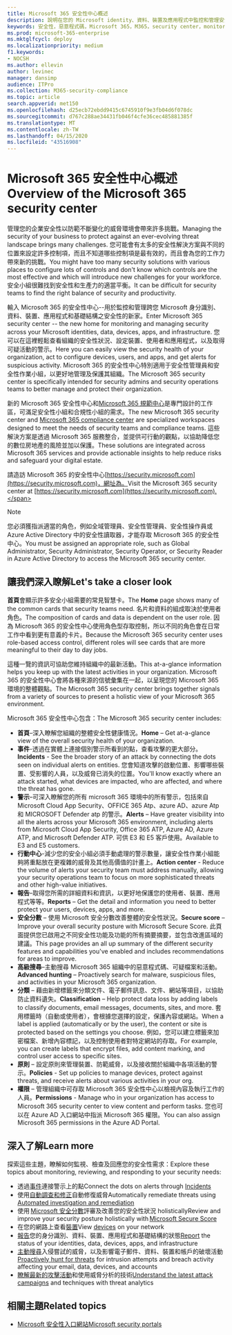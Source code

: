 ```yaml
---
title: Microsoft 365 安全性中心概述
description: 說明在您的 Microsoft identity、資料、裝置及應用程式中監控和管理安全性的新家。
keywords: 安全性，惡意程式碼，Microsoft 365，M365，security center，monitor，report，identity，data，裝置，應用程式
ms.prod: microsoft-365-enterprise
ms.mktglfcycl: deploy
ms.localizationpriority: medium
f1.keywords:
- NOCSH
ms.author: ellevin
author: levinec
manager: dansimp
audience: ITPro
ms.collection: M365-security-compliance
ms.topic: article
search.appverid: met150
ms.openlocfilehash: d25ecb72ebdd9415c6745910f9e3fb04d6f078dc
ms.sourcegitcommit: d767c288ae34431fb046f4cfe36cec485881385f
ms.translationtype: MT
ms.contentlocale: zh-TW
ms.lasthandoff: 04/15/2020
ms.locfileid: "43516908"
---
```

# <a name="overview-of-the-microsoft-365-security-center"></a><span data-ttu-id="223e5-104">Microsoft 365 安全性中心概述</span><span class="sxs-lookup"><span data-stu-id="223e5-104">Overview of the Microsoft 365 security center</span></span>

<span data-ttu-id="223e5-105">管理您的企業安全性以防範不斷變化的威脅環境會帶來許多挑戰。</span><span class="sxs-lookup"><span data-stu-id="223e5-105">Managing the security of your business to protect against an ever-evolving threat landscape brings many challenges.</span></span> <span data-ttu-id="223e5-106">您可能會有太多的安全性解決方案與不同的位置來設定許多控制項，而且不知道哪些控制項是最有效的，而且會為您的工作力帶來新的挑戰。</span><span class="sxs-lookup"><span data-stu-id="223e5-106">You might have too many security solutions with various places to configure lots of controls and don't know which controls are the most effective and which will introduce new challenges for your workforce.</span></span> <span data-ttu-id="223e5-107">安全小組很難找到安全性和生產力的適當平衡。</span><span class="sxs-lookup"><span data-stu-id="223e5-107">It can be difficult for security teams to find the right balance of security and productivity.</span></span>

<span data-ttu-id="223e5-108">輸入 Microsoft 365 的安全性中心--用於監控和管理跨您 Microsoft 身分識別、資料、裝置、應用程式和基礎結構之安全性的新家。</span><span class="sxs-lookup"><span data-stu-id="223e5-108">Enter Microsoft 365 security center -- the new home for monitoring and managing security across your Microsoft identities, data, devices, apps, and infrastructure.</span></span> <span data-ttu-id="223e5-109">您可以在這裡輕鬆查看組織的安全性狀況、設定裝置、使用者和應用程式，以及取得可疑活動的警示。</span><span class="sxs-lookup"><span data-stu-id="223e5-109">Here you can easily view the security health of your organization, act to configure devices, users, and apps, and get alerts for suspicious activity.</span></span> <span data-ttu-id="223e5-110">Microsoft 365 的安全性中心特別適用于安全性管理員和安全性作業小組，以更好地管理及保護其組織。</span><span class="sxs-lookup"><span data-stu-id="223e5-110">The Microsoft 365 security center is specifically intended for security admins and security operations teams to better manage and protect their organization.</span></span>

<span data-ttu-id="223e5-111">新的 Microsoft 365 安全性中心和[Microsoft 365 規範中心](https://docs.microsoft.com/microsoft-365/compliance/microsoft-365-compliance-center)是專門設計的工作區，可滿足安全性小組和合規性小組的需求。</span><span class="sxs-lookup"><span data-stu-id="223e5-111">The new Microsoft 365 security center and [Microsoft 365 compliance center](https://docs.microsoft.com/microsoft-365/compliance/microsoft-365-compliance-center) are specialized workspaces designed to meet the needs of security teams and compliance teams.</span></span> <span data-ttu-id="223e5-112">這些解決方案是透過 Microsoft 365 服務整合，並提供可行動的觀點，以協助降低您的數位房地產的風險並加以保護。</span><span class="sxs-lookup"><span data-stu-id="223e5-112">These solutions are integrated across Microsoft 365 services and provide actionable insights to help reduce risks and safeguard your digital estate.</span></span>

<span data-ttu-id="223e5-113">請造訪 Microsoft 365 的安全性中心[https://security.microsoft.com](https://security.microsoft.com)，網址為。</span><span class="sxs-lookup"><span data-stu-id="223e5-113">Visit the Microsoft 365 security center at [https://security.microsoft.com](https://security.microsoft.com).</span></span> 

> [!NOTE]
> <span data-ttu-id="223e5-114">您必須獲指派適當的角色，例如全域管理員、安全性管理員、安全性操作員或 Azure Active Directory 中的安全性讀取器，才能存取 Microsoft 365 的安全性中心。</span><span class="sxs-lookup"><span data-stu-id="223e5-114">You must be assigned an appropriate role, such as Global Administrator, Security Administrator, Security Operator, or Security Reader in Azure Active Directory to access the Microsoft 365 security center.</span></span>


## <a name="lets-take-a-closer-look"></a><span data-ttu-id="223e5-115">讓我們深入瞭解</span><span class="sxs-lookup"><span data-stu-id="223e5-115">Let's take a closer look</span></span>

<span data-ttu-id="223e5-116">**首頁**會顯示許多安全小組需要的常見智慧卡。</span><span class="sxs-lookup"><span data-stu-id="223e5-116">The **Home** page shows many of the common cards that security teams need.</span></span> <span data-ttu-id="223e5-117">名片和資料的組成取決於使用者角色。</span><span class="sxs-lookup"><span data-stu-id="223e5-117">The composition of cards and data is dependent on the user role.</span></span> <span data-ttu-id="223e5-118">因為 Microsoft 365 的安全性中心使用角色型存取控制，所以不同的角色會在日常工作中看到更有意義的卡片。</span><span class="sxs-lookup"><span data-stu-id="223e5-118">Because the Microsoft 365 security center uses role-based access control, different roles will see cards that are more meaningful to their day to day jobs.</span></span>  

<span data-ttu-id="223e5-119">這種一覽的資訊可協助您維持組織中的最新活動。</span><span class="sxs-lookup"><span data-stu-id="223e5-119">This at-a-glance information helps you keep up with the latest activities in your organization.</span></span> <span data-ttu-id="223e5-120">Microsoft 365 的安全性中心會將各種來源的信號彙集在一起，以呈現您的 Microsoft 365 環境的整體觀點。</span><span class="sxs-lookup"><span data-stu-id="223e5-120">The Microsoft 365 security center brings together signals from a variety of sources to present a holistic view of your Microsoft 365 environment.</span></span>

<span data-ttu-id="223e5-121">Microsoft 365 安全性中心包含：</span><span class="sxs-lookup"><span data-stu-id="223e5-121">The Microsoft 365 security center includes:</span></span>

* <span data-ttu-id="223e5-122">**首頁**–深入瞭解您組織的整體安全性健康情況。</span><span class="sxs-lookup"><span data-stu-id="223e5-122">**Home** – Get at-a-glance view of the overall security health of your organization.</span></span>
* <span data-ttu-id="223e5-123">**事件**-透過在實體上連接個別警示所看到的點，查看攻擊的更大部分。</span><span class="sxs-lookup"><span data-stu-id="223e5-123">**Incidents** - See the broader story of an attack by connecting the dots seen on individual alerts on entities.</span></span> <span data-ttu-id="223e5-124">您會知道攻擊的啟動位置、影響哪些裝置、受影響的人員，以及威脅已消失的位置。</span><span class="sxs-lookup"><span data-stu-id="223e5-124">You'll know exactly where an attack started, what devices are impacted, who are affected, and where the threat has gone.</span></span>
* <span data-ttu-id="223e5-125">**警示**–可深入瞭解您的所有 microsoft 365 環境中的所有警示，包括來自 Microsoft Cloud App Security、OFFICE 365 Atp、azure AD、azure Atp 和 MICROSOFT Defender atp 的警示。</span><span class="sxs-lookup"><span data-stu-id="223e5-125">**Alerts** – Have greater visibility into all the alerts across your Microsoft 365 environment, including alerts from Microsoft Cloud App Security, Office 365 ATP, Azure AD, Azure ATP, and Microsoft Defender ATP.</span></span> <span data-ttu-id="223e5-126">可供 E3 和 E5 客戶使用。</span><span class="sxs-lookup"><span data-stu-id="223e5-126">Available to E3 and E5 customers.</span></span>  
* <span data-ttu-id="223e5-127">**行動中心**-減少您的安全小組必須手動處理的警示數量，讓安全性作業小組能夠將重點放在更複雜的威脅及其他高價值的計畫上。</span><span class="sxs-lookup"><span data-stu-id="223e5-127">**Action center** - Reduce the volume of alerts your security team must address manually, allowing your security operations team to focus on more sophisticated threats and other high-value initiatives.</span></span>
* <span data-ttu-id="223e5-128">**報告**–取得您所需的詳細資料和資訊，以更好地保護您的使用者、裝置、應用程式等等。</span><span class="sxs-lookup"><span data-stu-id="223e5-128">**Reports** – Get the detail and information you need to better protect your users, devices, apps, and more.</span></span>
* <span data-ttu-id="223e5-129">**安全分數** – 使用 Microsoft 安全分數改善整體的安全性狀況。</span><span class="sxs-lookup"><span data-stu-id="223e5-129">**Secure score** – Improve your overall security posture with Microsoft Secure Score.</span></span> <span data-ttu-id="223e5-130">此頁面提供您已啟用之不同安全性功能及功能的所有摘要摘要，並包含改進區域的建議。</span><span class="sxs-lookup"><span data-stu-id="223e5-130">This page provides an all up summary of the different security features and capabilities you've enabled and includes recommendations for areas to improve.</span></span>
* <span data-ttu-id="223e5-131">**高級搜尋**–主動搜尋 Microsoft 365 組織中的惡意程式碼、可疑檔案和活動。</span><span class="sxs-lookup"><span data-stu-id="223e5-131">**Advanced hunting** – Proactively search for malware, suspicious files, and activities in your Microsoft 365 organization.</span></span>
* <span data-ttu-id="223e5-132">**分類** – 藉由新增標籤來分類文件、電子郵件訊息、文件、網站等項目，以協助防止資料遺失。</span><span class="sxs-lookup"><span data-stu-id="223e5-132">**Classification** – Help protect data loss by adding labels to classify documents, email messages, documents, sites, and more.</span></span> <span data-ttu-id="223e5-133">套用標籤時（自動或使用者），會根據您選擇的設定，保護內容或網站。</span><span class="sxs-lookup"><span data-stu-id="223e5-133">When a label is applied (automatically or by the user), the content or site is protected based on the settings you choose.</span></span> <span data-ttu-id="223e5-134">例如，您可以建立標籤來加密檔案、新增內容標記，以及控制使用者對特定網站的存取。</span><span class="sxs-lookup"><span data-stu-id="223e5-134">For example, you can create labels that encrypt files, add content marking, and control user access to specific sites.</span></span>
* <span data-ttu-id="223e5-135">**原則** – 設定原則來管理裝置、防範威脅，以及接收關於組織中各項活動的警示。</span><span class="sxs-lookup"><span data-stu-id="223e5-135">**Policies** - Set up policies to manage devices, protect against threats, and receive alerts about various activities in your org.</span></span>
* <span data-ttu-id="223e5-136">**權限** – 管理組織中可存取 Microsoft 365 安全性中心以檢視內容及執行工作的人員。</span><span class="sxs-lookup"><span data-stu-id="223e5-136">**Permissions** - Manage who in your organization has access to Microsoft 365 security center to view content and perform tasks.</span></span> <span data-ttu-id="223e5-137">您也可以在 Azure AD 入口網站中指派 Microsoft 365 權限。</span><span class="sxs-lookup"><span data-stu-id="223e5-137">You can also assign Microsoft 365 permissions in the Azure AD Portal.</span></span>

## <a name="learn-more"></a><span data-ttu-id="223e5-138">深入了解</span><span class="sxs-lookup"><span data-stu-id="223e5-138">Learn more</span></span> 

<span data-ttu-id="223e5-139">探索這些主題，瞭解如何監視、檢查及回應您的安全性需求：</span><span class="sxs-lookup"><span data-stu-id="223e5-139">Explore these topics about monitoring, reviewing, and responding to your security needs:</span></span>
- <span data-ttu-id="223e5-140">透過[事件](incident-queue.md)連接警示上的點</span><span class="sxs-lookup"><span data-stu-id="223e5-140">Connect the dots on alerts through [Incidents](incident-queue.md)</span></span>
- <span data-ttu-id="223e5-141">使用[自動調查和修正](mtp-autoir.md)自動修復威脅</span><span class="sxs-lookup"><span data-stu-id="223e5-141">Automatically remediate threats using [Automated investigation and remediation](mtp-autoir.md)</span></span>
- <span data-ttu-id="223e5-142">使用 [Microsoft 安全分數](microsoft-secure-score.md)評審及改善您的安全性狀況 holistically</span><span class="sxs-lookup"><span data-stu-id="223e5-142">Review and improve your security posture holistically with [Microsoft Secure Score](microsoft-secure-score.md)</span></span>
- <span data-ttu-id="223e5-143">在您的網路上查看[裝置](device-profile.md)</span><span class="sxs-lookup"><span data-stu-id="223e5-143">View [devices](device-profile.md) on your network</span></span>
- <span data-ttu-id="223e5-144">[報告](monitoring-and-reporting.md)您的身分識別、資料、裝置、應用程式和基礎結構的狀態</span><span class="sxs-lookup"><span data-stu-id="223e5-144">[Report](monitoring-and-reporting.md) the status of your identities, data, devices, apps, and infrastructure</span></span>
- <span data-ttu-id="223e5-145">[主動搜尋](advanced-hunting-overview.md)入侵嘗試的威脅，以及影響電子郵件、資料、裝置和帳戶的破壞活動</span><span class="sxs-lookup"><span data-stu-id="223e5-145">[Proactively hunt for threats](advanced-hunting-overview.md) for intrusion attempts and breach activity affecting your email, data, devices, and accounts</span></span>
- <span data-ttu-id="223e5-146">[瞭解最新的攻擊活動](latest-attack-campaigns.md)和使用威脅分析的技術</span><span class="sxs-lookup"><span data-stu-id="223e5-146">[Understand the latest attack campaigns](latest-attack-campaigns.md) and techniques with threat analytics</span></span>

## <a name="related-topics"></a><span data-ttu-id="223e5-147">相關主題</span><span class="sxs-lookup"><span data-stu-id="223e5-147">Related topics</span></span>
- [<span data-ttu-id="223e5-148">Microsoft 安全性入口網站</span><span class="sxs-lookup"><span data-stu-id="223e5-148">Microsoft security portals</span></span>](portals.md)
